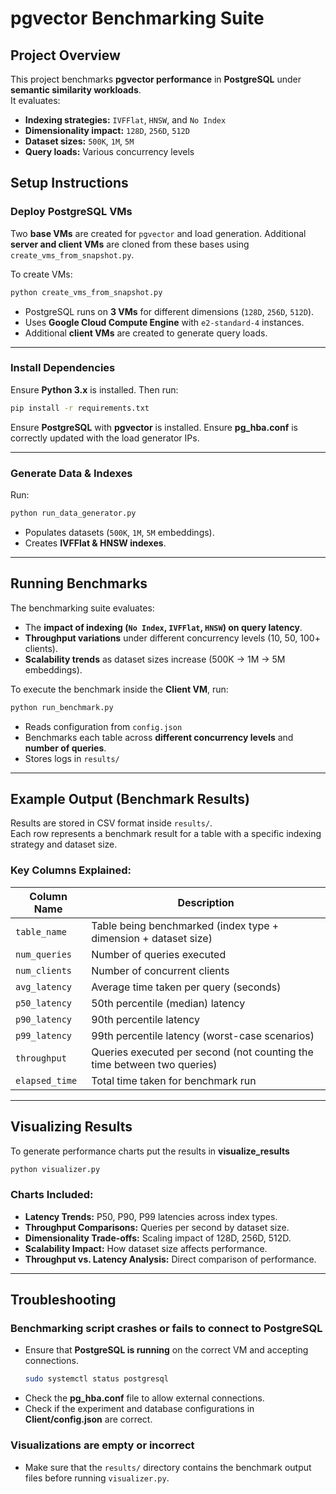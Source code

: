 # **pgvector Benchmarking Suite**

## **Project Overview**
This project benchmarks **pgvector performance** in **PostgreSQL** under **semantic similarity workloads**.  
It evaluates:
- **Indexing strategies:** `IVFFlat`, `HNSW`, and `No Index`
- **Dimensionality impact:** `128D`, `256D`, `512D`
- **Dataset sizes:** `500K`, `1M`, `5M`
- **Query loads:** Various concurrency levels

## **Setup Instructions**
### **Deploy PostgreSQL VMs**
Two **base VMs** are created for `pgvector` and load generation.
Additional **server and client VMs** are cloned from these bases using `create_vms_from_snapshot.py`.

To create VMs:
```bash
python create_vms_from_snapshot.py
```
- PostgreSQL runs on **3 VMs** for different dimensions (`128D`, `256D`, `512D`).
- Uses **Google Cloud Compute Engine** with `e2-standard-4` instances.
- Additional **client VMs** are created to generate query loads.

---

### **Install Dependencies**
Ensure **Python 3.x** is installed. Then run:
```bash
pip install -r requirements.txt
```
Ensure **PostgreSQL** with **pgvector** is installed.
Ensure **pg_hba.conf** is correctly updated with the load generator IPs.

---

### **Generate Data & Indexes**
Run:
```bash
python run_data_generator.py
```
- Populates datasets (`500K`, `1M`, `5M` embeddings).
- Creates **IVFFlat & HNSW indexes**.

---

## **Running Benchmarks**
The benchmarking suite evaluates:
- The **impact of indexing (`No Index`, `IVFFlat`, `HNSW`) on query latency**.
- **Throughput variations** under different concurrency levels (10, 50, 100+ clients).
- **Scalability trends** as dataset sizes increase (500K → 1M → 5M embeddings).

To execute the benchmark inside the **Client VM**, run:
```bash
python run_benchmark.py
```
- Reads configuration from `config.json`
- Benchmarks each table across **different concurrency levels** and **number of queries**.
- Stores logs in `results/`

---

## **Example Output (Benchmark Results)**
Results are stored in CSV format inside `results/`.  
Each row represents a benchmark result for a table with a specific indexing strategy and dataset size.

### **Key Columns Explained:**
| Column Name | Description |
|-------------|------------|
| `table_name` | Table being benchmarked (index type + dimension + dataset size) |
| `num_queries` | Number of queries executed |
| `num_clients` | Number of concurrent clients |
| `avg_latency` | Average time taken per query (seconds) |
| `p50_latency` | 50th percentile (median) latency |
| `p90_latency` | 90th percentile latency |
| `p99_latency` | 99th percentile latency (worst-case scenarios) |
| `throughput` | Queries executed per second (not counting the time between two queries) |
| `elapsed_time` | Total time taken for benchmark run |

---

## **Visualizing Results**
To generate performance charts put the results in **visualize_results**
```bash
python visualizer.py
```
### **Charts Included:**
- **Latency Trends:** P50, P90, P99 latencies across index types.
- **Throughput Comparisons:** Queries per second by dataset size.
- **Dimensionality Trade-offs:** Scaling impact of 128D, 256D, 512D.
- **Scalability Impact:** How dataset size affects performance.
- **Throughput vs. Latency Analysis:** Direct comparison of performance.

---

## **Troubleshooting**
### **Benchmarking script crashes or fails to connect to PostgreSQL**
- Ensure that **PostgreSQL is running** on the correct VM and accepting connections.
    ```bash
    sudo systemctl status postgresql
    ```
- Check the **pg_hba.conf** file to allow external connections.
- Check if the experiment and database configurations in **Client/config.json** are correct.

### **Visualizations are empty or incorrect**
- Make sure that the `results/` directory contains the benchmark output files before running `visualizer.py`.
